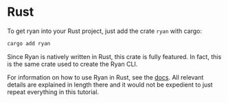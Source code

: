 # Rust

To get ryan into your Rust project, just add the crate `ryan` with cargo:
```sh
cargo add ryan
```
Since Ryan is natively written in Rust, this crate is fully featured. In fact, this is the same crate used to create the Ryan CLI.

For information on how to use Ryan in Rust, see the [docs](https://docs.rs/ryan). All relevant details are explained in length there and it would not be expedient to just repeat everything in this tutorial.
